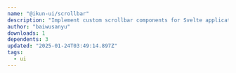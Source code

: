 ```yaml
---
name: "@ikun-ui/scrollbar"
description: "Implement custom scrollbar components for Svelte applications."
author: "baiwusanyu"
downloads: 1
dependents: 3
updated: "2025-01-24T03:49:14.897Z"
tags: 
  - ui
---
```

